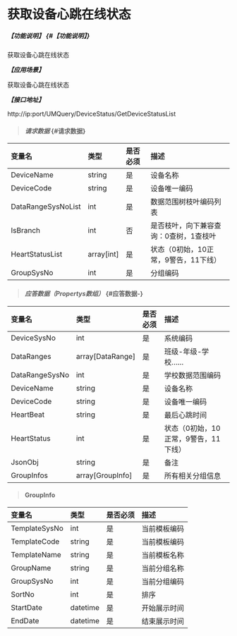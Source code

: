 # 获取设备心跳在线状态

##### _【功能说明】_ {#【功能说明】}

获取设备心跳在线状态

_**【应用场景】**_

获取设备心跳在线状态

_**【接口地址】**_

http://ip:port/UMQuery/DeviceStatus/GetDeviceStatusList
> #### _请求数据_ {#请求数据}

| 变量名 | 类型 | 是否必须 | 描述 |
| :--- | :--- | :--- | :--- |
| DeviceName| string| 是 | 设备名称 |
| DeviceCode| string| 是 | 设备唯一编码 |
| DataRangeSysNoList | int | 是 | 数据范围树枝叶编码列表 |
| IsBranch | int | 否 | 是否枝叶，向下兼容查询：0查树，1查枝叶 |
| HeartStatusList|array[int] | 是 |状态（0初始，10正常，9警告，11下线） |
| GroupSysNo| int| 是 |分组编码 |




> #### _应答数据（Propertys数组）_ {#应答数据-}

| 变量名 | 类型 | 是否必须 | 描述 |
| :--- | :--- | :--- | :--- |
| DeviceSysNo | int | 是 | 系统编码 |
| DataRanges| array[DataRange]| 是 | 班级-年级-学校…… |
| DataRangeSysNo| int| 是 | 学校数据范围编码 |
| DeviceName| string| 是 | 设备名称 |
| DeviceCode| string| 是 | 设备唯一编码 |
| HeartBeat| string| 是 | 最后心跳时间|
| HeartStatus| int | 是 |状态（0初始，10正常，9警告，11下线） |
| JsonObj| string| 是 | 备注 |
| GroupInfos|array[GroupInfo] | 是 | 所有相关分组信息|

> #### GroupInfo

| 变量名 | 类型 | 是否必须 | 描述 |
| :--- | :--- | :--- | :--- |
| TemplateSysNo| int | 是 | 当前模板编码|
| TemplateCode| string| 是 | 当前模板编码|
| TemplateName| string| 是 | 当前模板名称|
| GroupName| string| 是 | 当前分组名称|
| GroupSysNo| int | 是 | 当前分组编码|
| SortNo| int | 是 | 排序|
| StartDate| datetime| 是 | 开始展示时间|
| EndDate| datetime| 是 | 结束展示时间|


